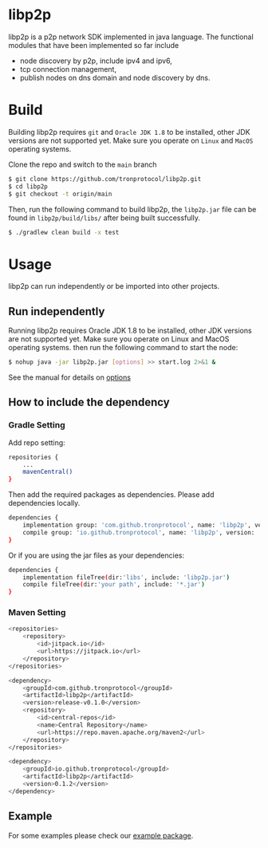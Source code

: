 # libp2p
libp2p is a p2p network SDK implemented in java language. The functional modules that have been implemented so far include
* node discovery by p2p, include ipv4 and ipv6,
* tcp connection management,
* publish nodes on dns domain and node discovery by dns.

# Build
Building libp2p requires `git` and `Oracle JDK 1.8` to be installed, other JDK versions are not supported yet. Make sure you operate on `Linux` and `MacOS` operating systems.

Clone the repo and switch to the `main` branch

  ```bash
  $ git clone https://github.com/tronprotocol/libp2p.git
  $ cd libp2p
  $ git checkout -t origin/main
  ```
Then, run the following command to build libp2p, the `libp2p.jar` file can be found in `libp2p/build/libs/` after being built successfully.
```bash
$ ./gradlew clean build -x test
```

# Usage
libp2p can run independently or be imported into other projects.

## Run independently
Running libp2p requires Oracle JDK 1.8 to be installed, other JDK versions are not supported yet. Make sure you operate on Linux and MacOS operating systems.
then run the following command to start the node:
```bash
$ nohup java -jar libp2p.jar [options] >> start.log 2>&1 &
```
See the manual for details on [options](https://github.com/tronprotocol/libp2p/tree/develop/src/main/java/org/tron/p2p/example/README.md)

## How to include the dependency
### Gradle Setting
Add repo setting:
```bash
repositories {
    ...
    mavenCentral()
}
```
Then add the required packages as dependencies. Please add dependencies locally.
```bash
dependencies {
    implementation group: 'com.github.tronprotocol', name: 'libp2p', version: 'release-v0.2.0'
	compile group: 'io.github.tronprotocol', name: 'libp2p', version: '0.1.2'
}
```
Or if you are using the jar files as your dependencies:
```bash
dependencies {
    implementation fileTree(dir:'libs', include: 'libp2p.jar')
    compile fileTree(dir:'your path', include: '*.jar')
}
```

### Maven Setting
```bash
<repositories>
    <repository>
        <id>jitpack.io</id>
        <url>https://jitpack.io</url>
    </repository>
</repositories>

<dependency>
    <groupId>com.github.tronprotocol</groupId>
    <artifactId>libp2p</artifactId>
    <version>release-v0.1.0</version>
	<repository>
		<id>central-repos</id>
        <name>Central Repository</name>
        <url>https://repo.maven.apache.org/maven2</url>
	</repository>
</repositories>

<dependency>
	<groupId>io.github.tronprotocol</groupId>
	<artifactId>libp2p</artifactId>
	<version>0.1.2</version>
</dependency>
```

## Example
For some examples please check our [example package](https://github.com/tronprotocol/libp2p/tree/develop/src/main/java/org/tron/p2p/example). 
